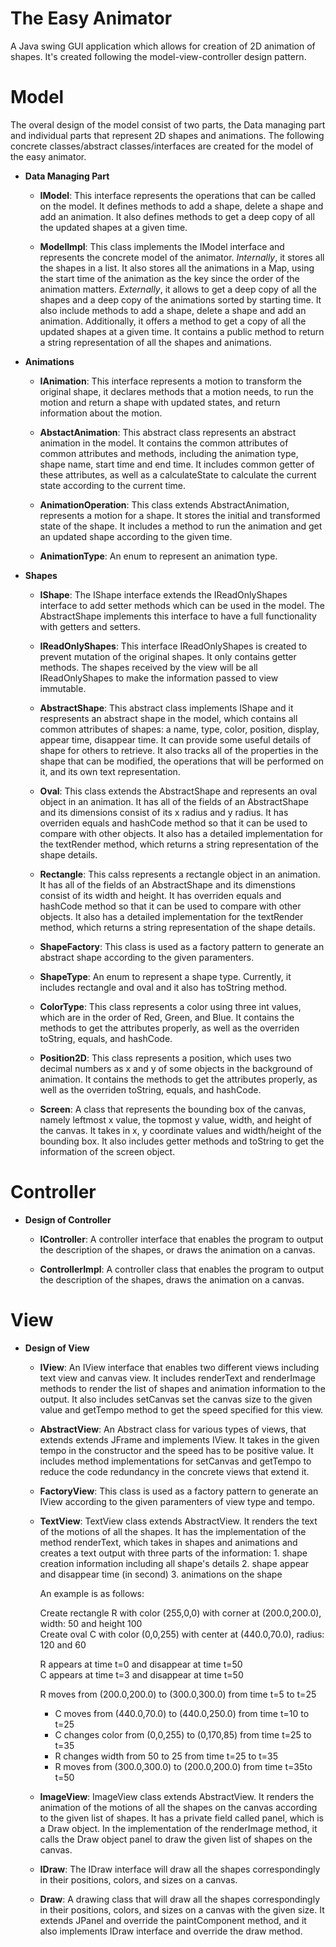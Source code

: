 # The Easy Animator
A Java swing GUI application which allows for creation of 2D animation of shapes. 
It's created following the model-view-controller design pattern.

# Model
The overal design of the model consist of two parts, the Data managing part and individual parts that represent 2D shapes and
animations.
The following concrete classes/abstract classes/interfaces are created for the model of the easy animator. 


- **Data Managing Part**

    - **IModel**: This interface represents the operations that can be called on the model. 
    It defines methods to add a shape, delete a shape and add an animation. 
    It also defines methods to get a deep copy of all the updated shapes at a given time. 
    
    - **ModelImpl**: This class implements the IModel interface and represents the concrete model of the animator.
    *Internally*, it stores all the shapes in a list. 
    It also stores all the animations in a Map, using the start time of the animation as the key since the order of the 
    animation matters.
    *Externally*, it allows to get a deep copy of all the shapes and a deep copy of the animations sorted 
    by starting time. It also include methods to add a shape, delete a shape and add an animation. Additionally,
    it offers a method to get a copy of all the updated shapes at a given time. 
    It contains a public method to return a string representation of all the shapes and animations.
    
 
- **Animations**   

    - **IAnimation**: This interface represents a motion to transform the original shape, it declares methods that
    a motion needs, to run the motion and return a shape with updated states, and return information
    about the motion.
        
    - **AbstactAnimation**: This abstract class represents an abstract animation in the model. It contains the common           attributes of
    common attributes and methods, including the animation type, shape name, start time
    and end time. It includes common getter of these attributes, as well as a calculateState to
    calculate the current state according to the current time.
    
    - **AnimationOperation**: This class extends AbstractAnimation, represents a motion for a shape. It stores the initial and transformed state of the shape. It includes a method to run the animation and get an updated shape according to the given time.
    
    - **AnimationType**: An enum to represent an animation type.
    
- **Shapes** 

    - **IShape**: The IShape interface extends the IReadOnlyShapes interface to add setter methods which can be used in the     model. The AbstractShape implements this interface to have a full functionality with getters and setters.
    
    - **IReadOnlyShapes**: This interface IReadOnlyShapes is created to prevent mutation of the original shapes. It only
    contains getter methods. The shapes received by the view will be all IReadOnlyShapes to make the information passed to       view immutable.
 
    - **AbstractShape**: This abstract class implements IShape and it respresents an abstract shape in the model, which           contains all common attributes of shapes: a name, type, color, position, display, appear time, disappear time. It can       provide some useful details of shape for others to retrieve. It also tracks all of the properties in the shape that         can be modified, the operations that will be performed on it, and its own text representation. 
    
    - **Oval**: This class extends the AbstractShape and represents an oval object in an animation. It has all of the fields     of an AbstractShape and its dimensions consist of its x radius and y radius. It has overriden equals and hashCode method     so that it can be used to compare with other objects. It also has a detailed implementation for the textRender method,       which returns a string representation of the shape details. 

    - **Rectangle**: This calss represents a rectangle object in an animation. It has all of the fields of an AbstractShape     and its dimenstions consist of its width and height. It has overriden equals and hashCode method so that it can be           used to compare with other objects. It also has a detailed implementation for the textRender method, which returns a         string representation of the shape details. 
    
    - **ShapeFactory**: This class is used as a factory pattern to generate an abstract shape according to the given             paramenters.  

    - **ShapeType**: An enum to represent a shape type. Currently, it includes rectangle and oval and it also has toString       method.
    
    - **ColorType**: This class represents a color using three int values, which are in the order of Red, Green, and Blue.       It contains the methods to get the attributes properly, as well as the overriden toString, equals, and hashCode.
    
    - **Position2D**: This class represents a position, which uses two decimal numbers as x and y of some objects in the         background of animation. It contains the methods to get the attributes properly, as well as the overriden toString,         equals, and hashCode.
    
    - **Screen**: A class that represents the bounding box of the canvas, namely leftmost x value, the topmost y
    value, width, and height of the canvas. It takes in x, y coordinate values and width/height of the bounding box. It also     includes getter methods and toString to get the information of the screen object.
    
    
# Controller
- **Design of Controller**

    - **IController**: A controller interface that enables the program to output the description of the shapes, or draws
    the animation on a canvas.
    
    - **ControllerImpl**: A controller class that enables the program to output the description
    of the shapes, draws the animation on a canvas.

# View
- **Design of View**

    - **IView**: An IView interface that enables two different views including text view and canvas view. It includes           renderText and renderImage methods to render the list of shapes and animation information to the output. It also             includes setCanvas set the canvas size to the given value and getTempo method to get the speed specified for this view.
    
    - **AbstractView**: An Abstract class for various types of views, that extends extends JFrame and implements IView. It       takes in the given tempo in the constructor and the speed has to be positive value. It includes method                       implementations for setCanvas and getTempo to reduce the code redundancy in the concrete views that extend it.
    
    - **FactoryView**: This class is used as a factory pattern to generate an IView according to the given                       paramenters of view type and tempo.
    
    - **TextView**: TextView class extends AbstractView. It renders the text of the motions of all the shapes. It has the       implementation of the method renderText, which takes in shapes and animations and creates a text output with three parts     of the information: 1. shape creation information including all shape's details 2. shape appear and disappear time (in       second) 3. animations on the shape 
    
        An example is as follows:
        
        Create rectangle R with color (255,0,0) with corner at (200.0,200.0), width: 50 and height 100 <br />
        Create oval C with color (0,0,255) with center at (440.0,70.0), radius: 120 and 60 <br />
  
        R appears at time t=0 and disappear at time t=50 <br />
        C appears at time t=3 and disappear at time t=50 <br />
        
        R moves from (200.0,200.0) to (300.0,300.0) from time t=5 to t=25
        - C moves from (440.0,70.0) to (440.0,250.0) from time t=10 to t=25
        - C changes color from (0,0,255) to (0,170,85) from time t=25 to t=35
        - R changes width from 50 to 25 from time t=25 to t=35
        - R moves from (300.0,300.0) to (200.0,200.0) from time t=35to t=50
    
    - **ImageView**: ImageView class extends AbstractView. It renders the animation of the motions of all the shapes on
    the canvas according to the given list of shapes. It has a private field called panel, which is a Draw object. In the       implementation of the renderImage method, it calls the Draw object panel to draw the given list of shapes on the canvas.
    
    - **IDraw**: The IDraw interface will draw all the shapes correspondingly in their positions, colors, and sizes on a         canvas.
    
    - **Draw**: A drawing class that will draw all the shapes correspondingly in their positions, colors, and sizes on a         canvas with the given size. It extends JPanel and override the paintComponent method, and it also implements IDraw           interface and override the draw method.
    
    
    
    
